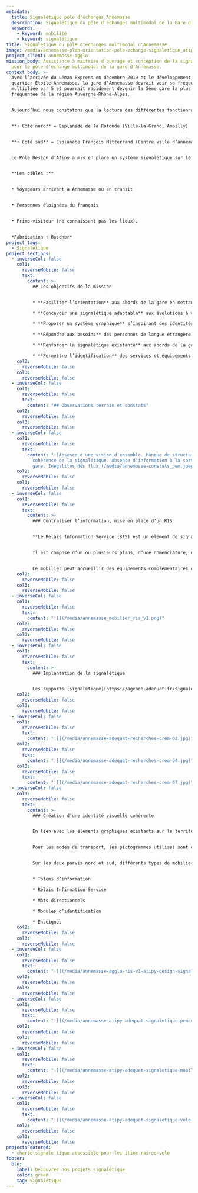 ```yaml
---
metadata:
  title: Signalétique pôle d'échanges Annemasse
  description: Signalétique du pôle d'échanges multimodal de la Gare d'Annemasse
  keywords:
    - keyword: mobilité
    - keyword: signalétique
title: Signalétique du pôle d'échanges multimodal d'Annemasse
image: /media/annemasse-plan-orientation-pole-echange-signaletique_atipy_version_reel.jpg
project_client: annemasse-agglo
mission_body: Assistance à maitrise d’ouvrage et conception de la signalétique
  pour le pôle d’échange multimodal de la gare d’Annemasse.
context_body: >-
  Avec l’arrivée du Léman Express en décembre 2019 et le développement du
  quartier Étoile Annemasse, la gare d’Annemasse devrait voir sa fréquentation
  multipliée par 5 et pourrait rapidement devenir la 5ème gare la plus
  fréquentée de la région Auvergne-Rhône-Alpes.


  Aujourd’hui nous constatons que la lecture des différentes fonctionnalités du PEM est complexe. Il existe une perte de repères et des difficultés d’orientation à la sortie de la gare :


  **• Côté nord** = Esplanade de la Rotonde (Ville-la-Grand, Ambilly) 


  **• Côté sud** = Esplanade François Mitterrand (Centre ville d’annemasse)


  Le Pôle Design d'Atipy a mis en place un système signalétique sur le périmètre du Pôle d’échange multimodal (PEM). 


  **Les cibles :** 


  • Voyageurs arrivant à Annemasse ou en transit


  • Personnes éloignées du français


  • Primo-visiteur (ne connaissant pas les lieux). 


  *Fabrication : Boscher*
project_tags:
  - Signalétique
project_sections:
  - inverseCol: false
    col1:
      reverseMobile: false
      text:
        content: >-
          ## Les objectifs de la mission


          * **Faciliter l’orientation** aux abords de la gare en mettant à disposition de tous les usagers des informations claires et visibles.

          * **Concevoir une signalétique adaptable** aux évolutions à venir.

          * **Proposer un système graphique** s’inspirant des identités visuelles présentes sur le périmètre.

          * **Répondre aux besoins** des personnes de langue étrangère ou en situation de handicap.

          * **Renforcer la signalétique existante** aux abords de la gare en mettant à disposition de tous les usagers des informations claires et visibles.

          * **Permettre l’identification** des services et équipements du Pôle d’Echange Multimodal (PEM).
    col2:
      reverseMobile: false
    col3:
      reverseMobile: false
  - inverseCol: false
    col1:
      reverseMobile: false
      text:
        content: "## Observations terrain et constats"
    col2:
      reverseMobile: false
    col3:
      reverseMobile: false
  - inverseCol: false
    col1:
      reverseMobile: false
      text:
        content: "![Absence d'une vision d'ensemble. Manque de structuration et de
          cohérence de la signalétique. Absence d'information à la sortie de la
          gare. Inégalités des flux](/media/annemasse-constats_pem.jpeg)"
    col2:
      reverseMobile: false
    col3:
      reverseMobile: false
  - inverseCol: false
    col1:
      reverseMobile: false
      text:
        content: >-
          ### Centraliser l’information, mise en place d’un RIS


          **Le Relais Information Service (RIS) est un élément de signalétique complet.**


          Il est composé d’un ou plusieurs plans, d’une nomenclature, d’indication des services de proximité et d’informations directionnelles. Il peut être complété d’informations touristiques ou culturelles. Il permet de faire connaître les services à proximité et orienter efficacement l’usager.


          Ce mobilier peut accueillir des équipements complémentaires comme une borne tactile, une douche sonore ou les plans du réseau Tac. Un RIS implanté tout de suite à la sortie de la gare, visible et accessible, permet de se repérer rapidement et de s’orienter en conséquences.
    col2:
      reverseMobile: false
    col3:
      reverseMobile: false
  - inverseCol: false
    col1:
      reverseMobile: false
      text:
        content: "![](/media/annemasse_mobilier_ris_v1.png)"
    col2:
      reverseMobile: false
    col3:
      reverseMobile: false
  - inverseCol: false
    col1:
      reverseMobile: false
      text:
        content: >-
          ### Implantation de la signalétique


          Les supports [signalétique](https://agence-adequat.fr/signaletique-dorientation/) se succèdent dans un jalonnement continue depuis le point de départ jusqu’à l’arrivée. Le respect de la chaîne de l’information continue permet à l’usager de ne pas avoir de moment de doute sur la direction à prendre.
    col2:
      reverseMobile: false
    col3:
      reverseMobile: false
  - inverseCol: false
    col1:
      reverseMobile: false
      text:
        content: "![](/media/annemasse-adequat-recherches-crea-02.jpg)"
    col2:
      reverseMobile: false
      text:
        content: "![](/media/annemasse-adequat-recherches-crea-04.jpg)"
    col3:
      reverseMobile: false
      text:
        content: "![](/media/annemasse-adequat-recherches-crea-07.jpg)"
  - inverseCol: false
    col1:
      reverseMobile: false
      text:
        content: >-
          ### Création d’une identité visuelle cohérente


          En lien avec les éléments graphiques existants sur le territoire, nous créons une identité visuelle permettant à l’usager de repérer les dispositifs d’orientation. La couleur jaune, commune à trois des chartes présentes sur le périmètre du PEM (SNCF, CEVA, signalétique ville) est conservée sur les futurs éléments de signalétique.


          Pour les modes de transport, les pictogrammes utilisés sont ceux du TAC ( Transports annemassiens collectifs). Pour les autres pictogrammes, nous créons une bibliothèque propre à Annemasse Agglo.


          Sur les deux parvis nord et sud, différents types de mobilier sont mis en place :


          * Totems d’information

          * Relais Infirmation Service

          * Mâts directionnels

          * Modules d’identification

          * Enseignes
    col2:
      reverseMobile: false
    col3:
      reverseMobile: false
  - inverseCol: false
    col1:
      reverseMobile: false
      text:
        content: "![](/media/annemasse-agglo-ris-v1-atipy-design-signaletique.jpg)"
    col2:
      reverseMobile: false
    col3:
      reverseMobile: false
  - inverseCol: false
    col1:
      reverseMobile: false
      text:
        content: "![](/media/annemasse-atipy-adequat-signaletique-pem-design.jpg)"
    col2:
      reverseMobile: false
    col3:
      reverseMobile: false
  - inverseCol: false
    col1:
      reverseMobile: false
      text:
        content: "![](/media/annemasse-atipy-adequat-signaletique-mobilite.jpg)"
    col2:
      reverseMobile: false
    col3:
      reverseMobile: false
  - inverseCol: false
    col1:
      reverseMobile: false
      text:
        content: "![](/media/annemasse-atipy-adequat-signaletique-velo-2.jpg)"
    col2:
      reverseMobile: false
    col3:
      reverseMobile: false
projectsFeatured:
  - charte-signale-tique-accessible-pour-les-itine-raires-velo
footer:
  btn:
    label: Découvrez nos projets signalétique
    color: green
    tag: Signalétique
---
```

